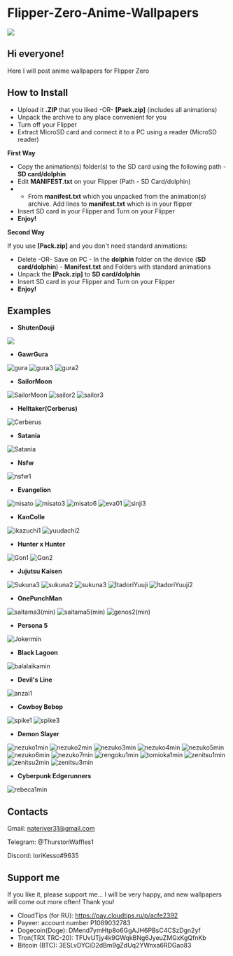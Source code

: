 # Flipper-Zero-Anime-Wallpapers
![](https://user-images.githubusercontent.com/119735719/214123095-6c29ac03-f6ce-4772-b2a0-790ac7516503.png)

## Hi everyone!

Here I will post anime wallpapers for Flipper Zero

## How to Install

- Upload it **.ZIP** that you liked -OR- **[Pack.zip]** (includes all animations)
- Unpack the archive to any place convenient for you
- Turn off your Flipper
- Extract MicroSD card and connect it to a PC using a reader (MicroSD reader)

**First Way**

- Copy the animation(s) folder(s) to the SD card using the following path - **SD card/dolphin**
- Edit **MANIFEST.txt** on your Flipper (Path - SD Card/dolphin)
- - From **manifest.txt** which you unpacked from the animation(s) archive. Add lines to **manifest.txt** which is in your flipper
- Insert SD card in your Flipper and Turn on your Flipper 
- **Enjoy!**

**Second Way**

If you use **[Pack.zip]** and you don't need standard animations:
- Delete -OR- Save on PC - In the **dolphin** folder on the device (**SD card/dolphin**) - **Manifest.txt** and Folders with standard animations
- Unpack the **[Pack.zip]** to **SD card/dolphin**
- Insert SD card in your Flipper and Turn on your Flipper 
- **Enjoy!**

## Examples
- **ShutenDouji**

![](https://user-images.githubusercontent.com/119735719/214123355-2c3ccdaa-fe2f-4cc8-9057-029b2269aa36.gif)

- **GawrGura**

![gura](https://user-images.githubusercontent.com/119735719/214264258-e7ee3ba3-b2ba-431a-942c-5653aae7576a.gif)
![gura3](https://user-images.githubusercontent.com/119735719/214285665-495e8729-52df-4361-b090-00388d37e065.gif)
![gura2](https://user-images.githubusercontent.com/119735719/214322211-5332b3bb-54bc-44c5-b3d9-91f0785e6fcf.gif)

- **SailorMoon**

![SailorMoon](https://user-images.githubusercontent.com/119735719/214305893-a995bd73-5ed4-4d19-84e3-c751e539b78c.gif)
![sailor2](https://user-images.githubusercontent.com/119735719/214687675-de1d00b2-7702-4d6f-8e5c-62b07f828717.gif)
![sailor3](https://user-images.githubusercontent.com/119735719/214687702-0cd69d98-d622-48dd-a077-a75a11c72fce.gif)

- **Helltaker(Cerberus)**

![Cerberus](https://user-images.githubusercontent.com/119735719/214322527-52bce987-9f6d-4ea3-8128-f24f94bb5510.gif)

- **Satania**

![Satania](https://user-images.githubusercontent.com/119735719/214322909-f4dd0a99-bc1f-4c71-af47-842bfd344692.gif)

- **Nsfw**

![nsfw1](https://user-images.githubusercontent.com/119735719/214323184-cf4f08f4-dfa5-4678-8cf5-0800f138bb16.gif)

- **Evangelion**

![misato](https://user-images.githubusercontent.com/119735719/214627910-143ea92f-f2c8-410a-99d8-0beae225e480.gif)
![misato3](https://user-images.githubusercontent.com/119735719/215039476-dc48e692-9c2c-41f8-a2ca-586091e48d0b.gif)
![misato6](https://user-images.githubusercontent.com/119735719/215039608-fdbd7f58-1ea3-4720-8dac-52df2c356bfb.gif)
![eva01](https://user-images.githubusercontent.com/119735719/215039793-2c7747eb-1307-46f4-b9a4-a4d0e7af6bcc.gif)
![sinji3](https://user-images.githubusercontent.com/119735719/215207486-1e277d51-7f6d-4429-b20b-682277537b23.gif)


- **KanColle**
 
![ikazuchi1](https://user-images.githubusercontent.com/119735719/214628229-28eb861e-4762-4a93-858a-6c5bde9ababc.gif)
![yuudachi2](https://user-images.githubusercontent.com/119735719/214628281-38066224-f300-4404-800d-369239c3b2cb.gif)

- **Hunter x Hunter**

![Gon1](https://user-images.githubusercontent.com/119735719/214687882-d4dce65c-2584-4f75-b19c-4ad3ef5795ff.gif)
![Gon2](https://user-images.githubusercontent.com/119735719/214687888-b68ea911-2ca2-4685-b40c-be525a3606d2.gif)

- **Jujutsu Kaisen**

![Sukunа3](https://user-images.githubusercontent.com/119735719/214688145-f7d3efdf-5ed5-4abc-bc68-f4a9062b1a2a.gif)
![sukuna2](https://user-images.githubusercontent.com/119735719/215040008-3a541f18-5d2c-426d-8af1-77dd2acf9c5d.gif)
![sukuna3](https://user-images.githubusercontent.com/119735719/215040099-c544c491-2c3d-4717-bc50-ff64672c7ecd.gif)
![İtadoriYuuji](https://user-images.githubusercontent.com/119735719/215256610-91f0f5da-e2f6-4487-a018-1be690649193.gif)
![İtadoriYuuji2](https://user-images.githubusercontent.com/119735719/215256613-6d87caab-6c0e-4409-b293-9f2a154b9951.gif)

- **OnePunchMan**

![saitama3(min)](https://user-images.githubusercontent.com/119735719/215257141-ded2f227-913f-4b15-a58b-645da82527ce.gif)
![saitama5(min)](https://user-images.githubusercontent.com/119735719/215257143-ac2640dd-c038-4850-98ec-3c26bad0a457.gif)
![genos2(min)](https://user-images.githubusercontent.com/119735719/215257261-0ab498ae-8b81-4dfb-a2d4-610ea64dbe47.gif)

- **Persona 5**

![Jokermin](https://user-images.githubusercontent.com/119735719/215256881-4117dc06-8405-4119-9c08-e09c6e3e9294.gif)

- **Black Lagoon**

![balalaikamin](https://user-images.githubusercontent.com/119735719/215256829-9c4d5e64-2d57-46f6-9450-7e8dbf8a4c97.gif)

- **Devil's Line**

![anzai1](https://user-images.githubusercontent.com/119735719/215257231-b3ebe48f-6ca9-4add-9bb1-908480a22d6d.gif)

- **Cowboy Bebop**

![spike1](https://user-images.githubusercontent.com/119735719/215256778-c8ad4c7b-310c-4b7f-97d6-1628e68bfb53.gif)
![spike3](https://user-images.githubusercontent.com/119735719/215256783-087ed179-dd0f-4271-87c3-f8e08077b86d.gif)

- **Demon Slayer**

![nezuko1min](https://user-images.githubusercontent.com/119735719/215324746-4a0c2a18-133e-4b9e-8725-386782e68e70.gif)
![nezuko2min](https://user-images.githubusercontent.com/119735719/215324757-677ef03b-b6d2-4e5d-b661-ce6b5dcf6356.gif)
![nezuko3min](https://user-images.githubusercontent.com/119735719/215324768-163b5103-806e-48a5-ae7e-90efd92a6d48.gif)
![nezuko4min](https://user-images.githubusercontent.com/119735719/215324775-d6595ab4-b34e-4176-8441-c4b076dd1ddc.gif)
![nezuko5min](https://user-images.githubusercontent.com/119735719/215324778-803f80cc-8cbf-4fb1-9e51-99379eb4df53.gif)
![nezuko6min](https://user-images.githubusercontent.com/119735719/215324781-97e04389-f129-4c17-858a-8eeba57d852f.gif)
![nezuko7min](https://user-images.githubusercontent.com/119735719/215324790-bf59ebd4-cf44-4807-bb45-9b52bdeba250.gif)
![rengoku1min](https://user-images.githubusercontent.com/119735719/215324801-6da28c22-3a6c-456c-95bb-e59aab0af271.gif)
![tomioka1min](https://user-images.githubusercontent.com/119735719/215324804-d0623588-a5c1-4de9-832e-54c7eb460d97.gif)
![zenitsu1min](https://user-images.githubusercontent.com/119735719/215324806-5ab477fa-de53-49ff-9bcf-05faaef37f0a.gif)
![zenitsu2min](https://user-images.githubusercontent.com/119735719/215324811-a46fe802-71b7-4cae-b4dd-f3c853545c28.gif)
![zenitsu3min](https://user-images.githubusercontent.com/119735719/215324815-4b541c92-d97a-4f75-809b-5b3f49228ae9.gif)

- **Cyberpunk Edgerunners**

![rebeca1min](https://user-images.githubusercontent.com/119735719/215324860-d02c9197-9bba-423c-9bcc-219c4c02acfa.gif)

## Contacts

Gmail: nateriver31@gmail.com

Telegram: @ThurstonWaffles1

Discord: IoriKesso#9635

## Support me
If you like it, please support me... I will be very happy, and new wallpapers will come out more often! Thank you!
- CloudTips (for RU): https://pay.cloudtips.ru/p/acfe2392
- Payeer: account number P1089032783
- Dogecoin(Doge): DMend7ymHtp8o6GgAJH6PBsC4CSzDgn2yf
- Tron(TRX TRC-20): TFUvUTjy4k9GWqkBNg6JyeuZMGxKgQfnKb
- Bitcoin (BTC): 3ESLvDYCiD2dBm9gZdUq2YWnxa6RDGao83
